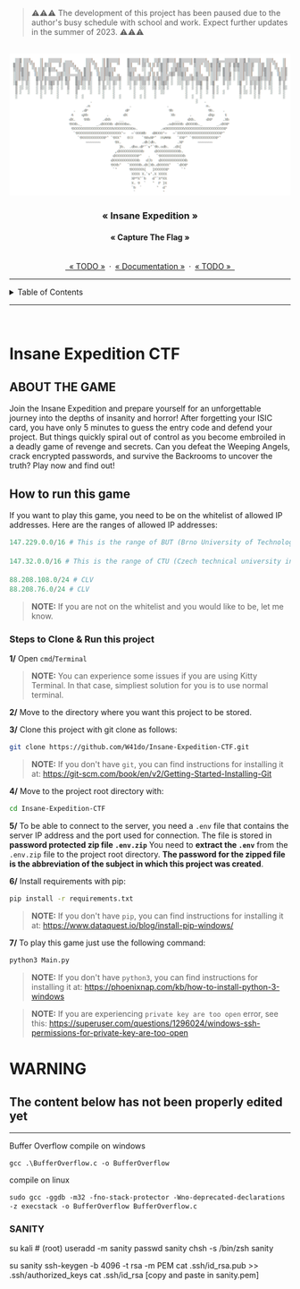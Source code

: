 > ⚠️⚠️⚠️ The development of this project has been paused due to the author's busy schedule with school and work. Expect further updates in the summer of 2023. ⚠️⚠️⚠️

<!-- PROJECT LOGO -->
<br />
<div align="center">
  <img src="https://raw.githubusercontent.com/W41do/Insane-Expedition-CTF/master/assets/logo_transparent.png" alt="Logo" width="">

  <h3 align="center"><strong>« Insane Expedition »</strong></h3>
  <h4 align="center"><strong>« Capture The Flag »</strong></h3>

  <p align="center">
    <!-- <a href="https://www.youtube.com/watch?v=dQw4w9WgXcQ"><strong>« Game on Steam »</strong></a>
    <br /> -->
    <br />
    <a href="TODO"> « TODO »</a> · <a href="TODO">« Documentation »</a> · <a href="TODO">« TODO » </a>
  </p>
</div>

---

<!-- TABLE OF CONTENTS -->
<details>
  <summary>Table of Contents</summary>
  <ol>
    <li>
      <a href="#application-description">TODO</a>
      <ul>
        <li><a href="#erd-entity-relationship-diagram">TODO</a></li>
          <ul>
            <li><a href="#mysql-workbench-erd">TODO</a></li>
            <li><a href="#postgresql-pgadmin-erd">TODO</a></li>
            <li><a href="#description-of-each-table">TODO</a></li>
            <li><a href="#3rd-normal-form">TODO</a></li>
          </ul>
        <li><a href="#use-case-diagram">TODO</a></li>
        <li><a href="#system-context-diagram">TODO</a></li>
      </ul>
    <li><a href="#non-functional-and-functional-requirements">TODO</a></li>
    </li>
    <li>
      <a href="#ddl-&-dml-scripts">TODO</a>
      <ul>
        <li><a href="#postgresql">TODO</a></li>
         <ul>
            <li><a href="#screenshots-from-the-pgadmin">TODO</a></li>
         </ul>
         <li><a href="#mysql">TODO</a></li>
      </ul>
    </li>
    <li>
     <a href="#license">TODO</a>
    </li>
  </ol>
</details>

---

</br>


<!-- ABOUT THIS GAME -->
# **Insane Expedition CTF**

## **ABOUT THE GAME**

Join the Insane Expedition and prepare yourself for an unforgettable journey into the depths of insanity and horror! After forgetting your ISIC card, you have only 5 minutes to guess the entry code and defend your project. But things quickly spiral out of control as you become embroiled in a deadly game of revenge and secrets. Can you defeat the Weeping Angels, crack encrypted passwords, and survive the Backrooms to uncover the truth? Play now and find out!

## **How to run this game**

If you want to play this game, you need to be on the whitelist of allowed IP addresses. Here are the ranges of allowed IP addresses:

```python
147.229.0.0/16 # This is the range of BUT (Brno University of Technology). Therefore, you can also play the game remotely using the BUT VPN.

147.32.0.0/16 # This is the range of CTU (Czech technical university in Prague). Therefore, you can also play the game remotely using the CTU VPN.

88.208.108.0/24 # CLV
88.208.76.0/24 # CLV

```
> **NOTE:** If you are not on the whitelist and you would like to be, let me know.

### **Steps to Clone & Run this project**

**1/** Open `cmd`/`Terminal`
> **NOTE:** You can experience some issues if you are using Kitty Terminal. In that case, simpliest solution for you is to use normal terminal.

**2/** Move to the directory where you want this project to be stored.

**3/** Clone this project with git clone as follows:
```sh
git clone https://github.com/W41do/Insane-Expedition-CTF.git
```
> **NOTE:** If you don't have `git`, you can find instructions for installing it at: https://git-scm.com/book/en/v2/Getting-Started-Installing-Git

**4/** Move to the project root directory with:
```sh
cd Insane-Expedition-CTF
```

**5/** To be able to connect to the server, you need a `.env` file that contains the server IP address and the port used for connection. The file is stored in **password protected zip file `.env.zip`** You need to **extract the `.env`** from the `.env.zip` file to the project root directory. **The password for the zipped file is the abbreviation of the subject in which this project was created**.

**6/** Install requirements with pip:
```sh
pip install -r requirements.txt
```
> **NOTE:** If you don't have `pip`, you can find instructions for installing it at: https://www.dataquest.io/blog/install-pip-windows/

**7/** To play this game just use the following command:
```sh
python3 Main.py
```
> **NOTE:** If you don't have `python3`, you can find instructions for installing it at: https://phoenixnap.com/kb/how-to-install-python-3-windows

> **NOTE:** If you are experiencing `private key are too open` error, see this: https://superuser.com/questions/1296024/windows-ssh-permissions-for-private-key-are-too-open


# **WARNING**

## The content below has not been properly edited yet
---

Buffer Overflow
compile on windows
```
gcc .\BufferOverflow.c -o BufferOverflow
```

compile on linux
```
sudo gcc -ggdb -m32 -fno-stack-protector -Wno-deprecated-declarations -z execstack -o BufferOverflow BufferOverflow.c
```

### SANITY
su kali # (root)
useradd -m sanity
passwd sanity
chsh -s /bin/zsh sanity

su sanity
ssh-keygen -b 4096 -t rsa -m PEM
cat .ssh/id_rsa.pub >> .ssh/authorized_keys
cat .ssh/id_rsa
[copy and paste in sanity.pem]
